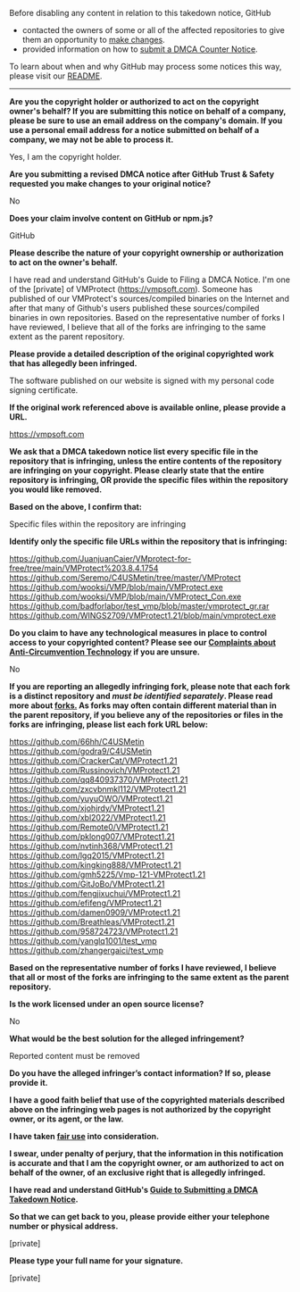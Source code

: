Before disabling any content in relation to this takedown notice, GitHub
- contacted the owners of some or all of the affected repositories to give them an opportunity to [make changes](https://docs.github.com/en/github/site-policy/dmca-takedown-policy#a-how-does-this-actually-work).
- provided information on how to [submit a DMCA Counter Notice](https://docs.github.com/en/articles/guide-to-submitting-a-dmca-counter-notice).

To learn about when and why GitHub may process some notices this way, please visit our [README](https://github.com/github/dmca/blob/master/README.md#anatomy-of-a-takedown-notice).

---

**Are you the copyright holder or authorized to act on the copyright owner's behalf? If you are submitting this notice on behalf of a company, please be sure to use an email address on the company's domain. If you use a personal email address for a notice submitted on behalf of a company, we may not be able to process it.**  
  
Yes, I am the copyright holder.  
  
**Are you submitting a revised DMCA notice after GitHub Trust & Safety requested you make changes to your original notice?**  
  
No  
  
**Does your claim involve content on GitHub or npm.js?**  
  
GitHub  
  
**Please describe the nature of your copyright ownership or authorization to act on the owner's behalf.**  
  
I have read and understand GitHub's Guide to Filing a DMCA Notice. I'm one of the [private] of VMProtect (https://vmpsoft.com). Someone has published of our VMProtect's sources/compiled binaries on the Internet and after that many of Github's users published these sources/compiled binaries in own repositories. Based on the representative number of forks I have reviewed, I believe that all of the forks are infringing to the same extent as the parent repository.  
  
**Please provide a detailed description of the original copyrighted work that has allegedly been infringed.**  
  
The software published on our website is signed with my personal code signing certificate.  
  
**If the original work referenced above is available online, please provide a URL.**  
  
https://vmpsoft.com  
  
**We ask that a DMCA takedown notice list every specific file in the repository that is infringing, unless the entire contents of the repository are infringing on your copyright. Please clearly state that the entire repository is infringing, OR provide the specific files within the repository you would like removed.**  
  
**Based on the above, I confirm that:**  
  
Specific files within the repository are infringing  
  
**Identify only the specific file URLs within the repository that is infringing:**  
  
https://github.com/JuanjuanCaier/VMprotect-for-free/tree/main/VMProtect%203.8.4.1754  
https://github.com/Seremo/C4USMetin/tree/master/VMProtect  
https://github.com/wooksi/VMP/blob/main/VMProtect.exe  
https://github.com/wooksi/VMP/blob/main/VMProtect_Con.exe  
https://github.com/badforlabor/test_vmp/blob/master/vmprotect_gr.rar  
https://github.com/WINGS2709/VMProtect1.21/blob/main/vmprotect.exe  
  
**Do you claim to have any technological measures in place to control access to your copyrighted content? Please see our <a href="https://docs.github.com/articles/guide-to-submitting-a-dmca-takedown-notice#complaints-about-anti-circumvention-technology">Complaints about Anti-Circumvention Technology</a> if you are unsure.**  
  
No  
  
**If you are reporting an allegedly infringing fork, please note that each fork is a distinct repository and <i>must be identified separately</i>. Please read more about <a href="https://docs.github.com/articles/dmca-takedown-policy#b-what-about-forks-or-whats-a-fork">forks.</a> As forks may often contain different material than in the parent repository, if you believe any of the repositories or files in the forks are infringing, please list each fork URL below:**  
  
https://github.com/66hh/C4USMetin  
https://github.com/godra9/C4USMetin  
https://github.com/CrackerCat/VMProtect1.21  
https://github.com/Russinovich/VMProtect1.21  
https://github.com/qq840937370/VMProtect1.21  
https://github.com/zxcvbnmkl112/VMProtect1.21  
https://github.com/yuyuOWO/VMProtect1.21  
https://github.com/xjohjrdy/VMProtect1.21  
https://github.com/xbl2022/VMProtect1.21  
https://github.com/Remote0/VMProtect1.21  
https://github.com/pklong007/VMProtect1.21  
https://github.com/nvtinh368/VMProtect1.21  
https://github.com/lgq2015/VMProtect1.21  
https://github.com/kingking888/VMProtect1.21  
https://github.com/gmh5225/Vmp-121-VMProtect1.21  
https://github.com/GitJoBo/VMProtect1.21  
https://github.com/fengjixuchui/VMProtect1.21  
https://github.com/efifeng/VMProtect1.21  
https://github.com/damen0909/VMProtect1.21  
https://github.com/Breathleas/VMProtect1.21  
https://github.com/958724723/VMProtect1.21  
https://github.com/yanglq1001/test_vmp  
https://github.com/zhangergaici/test_vmp  
  
**Based on the representative number of forks I have reviewed, I believe that all or most of the forks are infringing to the same extent as the parent repository.**  
  
**Is the work licensed under an open source license?**  
  
No  
  
**What would be the best solution for the alleged infringement?**  
  
Reported content must be removed  
  
**Do you have the alleged infringer’s contact information? If so, please provide it.**  
  
**I have a good faith belief that use of the copyrighted materials described above on the infringing web pages is not authorized by the copyright owner, or its agent, or the law.**  
  
**I have taken <a href="https://www.lumendatabase.org/topics/22">fair use</a> into consideration.**  
  
**I swear, under penalty of perjury, that the information in this notification is accurate and that I am the copyright owner, or am authorized to act on behalf of the owner, of an exclusive right that is allegedly infringed.**  
  
**I have read and understand GitHub's <a href="https://docs.github.com/articles/guide-to-submitting-a-dmca-takedown-notice/">Guide to Submitting a DMCA Takedown Notice</a>.**  
  
**So that we can get back to you, please provide either your telephone number or physical address.**  
  
[private]
  
**Please type your full name for your signature.**  
  
[private]
